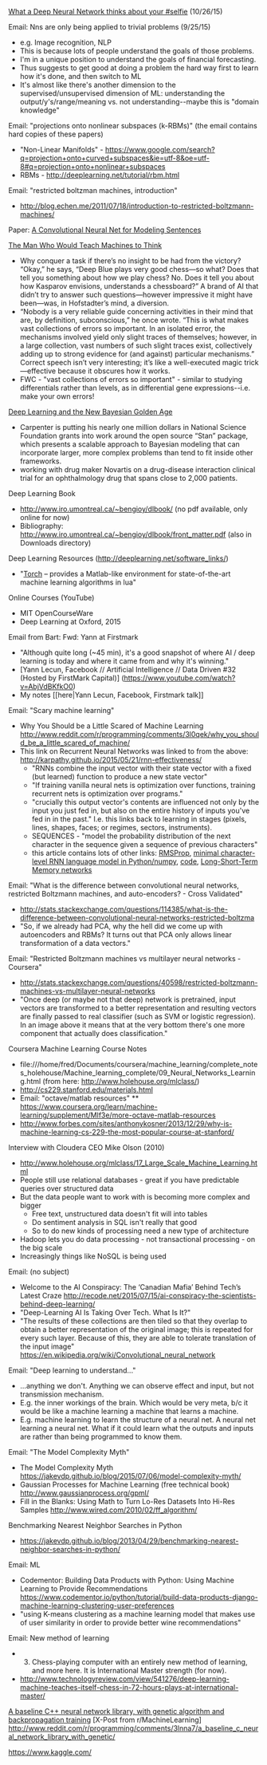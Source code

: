 [What a Deep Neural Network thinks about your #selfie](http://karpathy.github.io/2015/10/25/selfie/) (10/26/15)

Email: Nns are only being applied to trivial problems (9/25/15)
* e.g. Image recognition, NLP
* This is because lots of people understand the goals of those problems.
* I'm in a unique position to understand the goals of financial forecasting.
* Thus suggests to get good at doing a problem the hard way first to learn how it's done, and then switch to ML
* It's almost like there's another dimension to the supervised/unsupervised dimension of ML: understanding the output/y's/range/meaning vs. not understanding--maybe this is "domain knowledge"

Email: "projections onto nonlinear subspaces (k-RBMs)" (the email contains hard copies of these papers)
* "Non-Linear Manifolds" - https://www.google.com/search?q=projection+onto+curved+subspaces&ie=utf-8&oe=utf-8#q=projection+onto+nonlinear+subspaces
* RBMs - http://deeplearning.net/tutorial/rbm.html

Email: "restricted boltzman machines, introduction"
* http://blog.echen.me/2011/07/18/introduction-to-restricted-boltzmann-machines/

Paper: [A Convolutional Neural Net for Modeling Sentences](http://nal.co/papers/Kalchbrenner_DCNN_ACL14)

[The Man Who Would Teach Machines to Think](http://www.theatlantic.com/magazine/archive/2013/11/the-man-who-would-teach-machines-to-think/309529/)
* Why conquer a task if there’s no insight to be had from the victory? “Okay,” he says, “Deep Blue plays very good chess—so what? Does that tell you something about how we play chess? No. Does it tell you about how Kasparov envisions, understands a chessboard?” A brand of AI that didn’t try to answer such questions—however impressive it might have been—was, in Hofstadter’s mind, a diversion.
* “Nobody is a very reliable guide concerning activities in their mind that are, by definition, subconscious,” he once wrote. “This is what makes vast collections of errors so important. In an isolated error, the mechanisms involved yield only slight traces of themselves; however, in a large collection, vast numbers of such slight traces exist, collectively adding up to strong evidence for (and against) particular mechanisms.” Correct speech isn’t very interesting; it’s like a well-executed magic trick—effective because it obscures how it works.
* FWC - "vast collections of errors so important" - similar to studying differentials rather than levels, as in differential gene expressions--i.e. make your own errors!

[Deep Learning and the New Bayesian Golden Age](http://www.theplatform.net/2015/09/24/deep-learning-and-a-new-bayesian-golden-age/)
* Carpenter is putting his nearly one million dollars in National Science Foundation grants into work around the open source “Stan” package, which presents a scalable approach to Bayesian modeling that can incorporate larger, more complex problems than tend to fit inside other frameworks.
* working with drug maker Novartis on a drug-disease interaction clinical trial for an ophthalmology drug that spans close to 2,000 patients.

Deep Learning Book
* http://www.iro.umontreal.ca/~bengioy/dlbook/ (no pdf available, only online for now)
* Bibliography: http://www.iro.umontreal.ca/~bengioy/dlbook/front_matter.pdf (also in Downloads directory)

Deep Learning Resources (http://deeplearning.net/software_links/)
* "[Torch](http://torch.ch/) – provides a Matlab-like environment for state-of-the-art machine learning algorithms in lua"

Online Courses (YouTube)
* MIT OpenCourseWare
* Deep Learning at Oxford, 2015

Email from Bart: Fwd: Yann at Firstmark
* "Although quite long (~45 min), it's a good snapshot of where AI / deep learning is today and where it came from and why it's winning."
* [Yann Lecun, Facebook // Artificial Intelligence // Data Driven #32 (Hosted by FirstMark Capital)] (https://www.youtube.com/watch?v=AbjVdBKfkO0)
* My notes [[here|Yann Lecun, Facebook, Firstmark talk]]

Email: "Scary machine learning"
* Why You Should be a Little Scared of Machine Learning http://www.reddit.com/r/programming/comments/3l0qek/why_you_should_be_a_little_scared_of_machine/
* This link on Recurrent Neural Networks was linked to from the above: http://karpathy.github.io/2015/05/21/rnn-effectiveness/
  * "RNNs combine the input vector with their state vector with a fixed (but learned) function to produce a new state vector"
  * "If training vanilla neural nets is optimization over functions, training recurrent nets is optimization over programs."
  * "crucially this output vector's contents are influenced not only by the input you just fed in, but also on the entire history of inputs you've fed in in the past."  I.e. this links back to learning in stages (pixels, lines, shapes, faces; or regimes, sectors, instruments).
  * SEQUENCES - "model the probability distribution of the next character in the sequence given a sequence of previous characters"
  * this article contains lots of other links: [RMSProp](http://arxiv.org/abs/1502.04390), [minimal character-level RNN language model in Python/numpy](https://gist.github.com/karpathy/d4dee566867f8291f086), [code](https://github.com/karpathy/char-rnn), [Long-Short-Term Memory networks](https://en.wikipedia.org/wiki/Long_short_term_memory)

Email: "What is the difference between convolutional neural networks, restricted Boltzmann machines, and auto-encoders? - Cross Validated"
* http://stats.stackexchange.com/questions/114385/what-is-the-difference-between-convolutional-neural-networks-restricted-boltzma
* "So, if we already had PCA, why the hell did we come up with autoencoders and RBMs? It turns out that PCA only allows linear transformation of a data vectors."

Email: "Restricted Boltzmann machines vs multilayer neural networks - Coursera"
* http://stats.stackexchange.com/questions/40598/restricted-boltzmann-machines-vs-multilayer-neural-networks
* "Once deep (or maybe not that deep) network is pretrained, input vectors are transformed to a better representation and resulting vectors are finally passed to real classifier (such as SVM or logistic regression). In an image above it means that at the very bottom there's one more component that actually does classification."

Coursera Machine Learning Course Notes
* file:///home/fred/Documents/coursera/machine_learning/complete_notes_holehouse/Machine_learning_complete/09_Neural_Networks_Learning.html (from here: http://www.holehouse.org/mlclass/)
* http://cs229.stanford.edu/materials.html
* Email: "octave/matlab resources"
** https://www.coursera.org/learn/machine-learning/supplement/Mlf3e/more-octave-matlab-resources
* http://www.forbes.com/sites/anthonykosner/2013/12/29/why-is-machine-learning-cs-229-the-most-popular-course-at-stanford/

Interview with Cloudera CEO Mike Olson (2010)
* http://www.holehouse.org/mlclass/17_Large_Scale_Machine_Learning.html
* People still use relational databases - great if you have predictable queries over structured data
* But the data people want to work with is becoming more complex and bigger
  * Free text, unstructured data doesn't fit will into tables
  * Do sentiment analysis in SQL isn't really that good
  * So to do new kinds of processing need a new type of architecture
* Hadoop lets you do data processing - not transactional processing - on the big scale
* Increasingly things like NoSQL is being used

Email: (no subject)
* Welcome to the AI Conspiracy: The ‘Canadian Mafia’ Behind Tech’s Latest Craze http://recode.net/2015/07/15/ai-conspiracy-the-scientists-behind-deep-learning/
* "Deep-Learning AI Is Taking Over Tech. What Is It?"
* "The results of these collections are then tiled so that they overlap to obtain a better representation of the original image; this is repeated for every such layer. Because of this, they are able to tolerate translation of the input image" https://en.wikipedia.org/wiki/Convolutional_neural_network

Email: "Deep learning to understand..."
* ...anything we don't. Anything we can observe effect and input, but not transmission mechanism.
* E.g. the inner workings of the brain. Which would be very meta, b/c it would be like a machine learning a machine that learns a machine.
* E.g. machine learning to learn the structure of a neural net.  A neural net learning a neural net.  What if it could learn what the outputs and inputs are rather than being programmed to know them.

Email: "The Model Complexity Myth"
* The Model Complexity Myth https://jakevdp.github.io/blog/2015/07/06/model-complexity-myth/
* Gaussian Processes for Machine Learning (free technical book) http://www.gaussianprocess.org/gpml/
* Fill in the Blanks: Using Math to Turn Lo-Res Datasets Into Hi-Res Samples http://www.wired.com/2010/02/ff_algorithm/

Benchmarking Nearest Neighbor Searches in Python
* https://jakevdp.github.io/blog/2013/04/29/benchmarking-nearest-neighbor-searches-in-python/

Email: ML
* Codementor: Building Data Products with Python: Using Machine Learning to Provide Recommendations https://www.codementor.io/python/tutorial/build-data-products-django-machine-learning-clustering-user-preferences
* "using K-means clustering as a machine learning model that makes use of user similarity in order to provide better wine recommendations"

Email: New method of learning
* 3. Chess-playing computer with an entirely new method of learning, and more here.  It is International Master strength (for now).
* http://www.technologyreview.com/view/541276/deep-learning-machine-teaches-itself-chess-in-72-hours-plays-at-international-master/

[A baseline C++ neural network library, with genetic algorithm and backpropagation training](https://github.com/SullyChen/FFANN) [X-Post from r/MachineLearning] http://www.reddit.com/r/programming/comments/3lnna7/a_baseline_c_neural_network_library_with_genetic/ 

https://www.kaggle.com/
